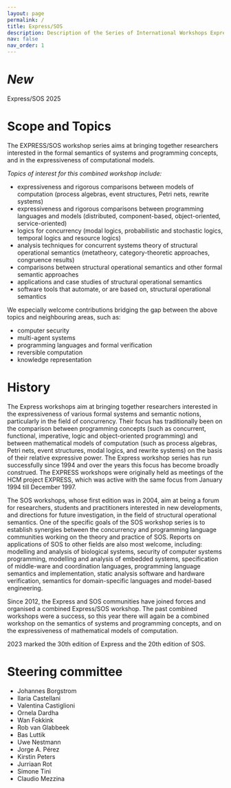 ```yaml
---
layout: page
permalink: /
title: Express/SOS
description: Description of the Series of International Workshops Express and SOS
nav: false
nav_order: 1
---
```


# *New*

Express/SOS 2025

# Scope and Topics
The EXPRESS/SOS workshop series aims at bringing together researchers interested in the formal semantics of systems and programming concepts, and in the expressiveness of computational models.

*Topics of interest for this combined workshop include:*
- expressiveness and rigorous comparisons between models of computation (process algebras, event structures, Petri nets, rewrite systems)
- expressiveness and rigorous comparisons between programming languages and models (distributed, component-based, object-oriented, service-oriented)
- logics for concurrency (modal logics, probabilistic and stochastic logics, temporal logics and resource logics)
- analysis techniques for concurrent systems
theory of structural operational semantics (metatheory, category-theoretic approaches, congruence results)
- comparisons between structural operational semantics and other formal semantic approaches
- applications and case studies of structural operational semantics
- software tools that automate, or are based on, structural operational semantics

We especially welcome contributions bridging the gap between the above topics and neighbouring areas, such as:
* computer security
* multi-agent systems
* programming languages and formal verification
* reversible computation
* knowledge representation

# History

The Express workshops aim at bringing together researchers interested in the expressiveness of various formal systems and semantic notions, particularly in the field of concurrency.
Their focus has	traditionally been on the comparison between programming concepts (such as concurrent, functional, imperative, logic and object-oriented programming) and between mathematical models of computation (such as process algebras, Petri nets, event structures, modal logics, and rewrite systems) on the basis of their relative expressive power.
The Express workshop series has run successfully since 1994 and over the years this focus has become broadly construed. The EXPRESS workshops were originally held as meetings of the HCM project EXPRESS, which was active with the same focus from January 1994 till December 1997.


The SOS workshops, whose first edition was in 2004, aim at being a forum for researchers, students and practitioners interested in new
developments, and directions for future investigation, in the field of structural operational semantics.
One of the specific goals of the SOS workshop series is to establish synergies between the concurrency and programming language communities working on the theory and practice of SOS. Reports on applications of SOS to other fields are also most welcome, including: modelling and analysis of biological systems, security of computer systems programming, modelling and analysis of embedded systems, specification of middle-ware and coordination languages, programming language semantics and implementation, static analysis software and hardware verification, semantics for domain-specific languages and model-based engineering.

Since 2012, the Express and SOS communities have joined forces and organised a combined Express/SOS workshop. The past combined workshops were a success, so this year there will again be a combined workshop on the semantics of systems and programming concepts, and on the expressiveness of mathematical models of computation.

2023 marked the 30th edition of Express and the 20th edition of SOS.



# Steering committee
- Johannes Borgstrom
- Ilaria Castellani
- Valentina Castiglioni 
- Ornela Dardha 
- Wan Fokkink
- Rob van Glabbeek 
- Bas Luttik
- Uwe Nestmann
- Jorge A. Pérez
- Kirstin Peters
- Jurriaan Rot
- Simone Tini
- Claudio Mezzina


